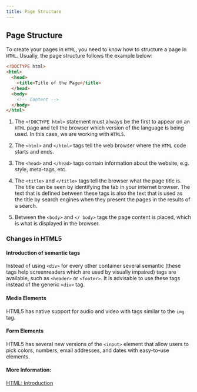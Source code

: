 ```yaml
---
title: Page Structure
---
```

## Page Structure

To create your pages in `HTML`, you need to know how to structure a page in `HTML`. Usually, the page structure follows the example below:

```HTML
<!DOCTYPE html>
<html>
  <head>
    <title>Title of the Page</title>
  </head>
  <body>
    <!-- Content -->
  </body>
</html>
```
1. The `<!DOCTYPE html>` statement must always be the first to appear on an `HTML` page and tell the browser which version of the language is being used. In this case, we are working with `HTML5`.

1. The `<html>` and `</html>` tags tell the web browser where the `HTML` code starts and ends.

1. The `<head>` and `</head>` tags contain information about the website, e.g. style, meta-tags, etc.

1. The `<title>` and `</title>` tags tell the browser what the page title is. The title can be seen by identifying the tab in your internet browser. The text that is defined between these tags is also the text that is used as the title by search engines when they present the pages in the results of a search.

1. Between the `<body>` and `</ body>` tags the page content is placed, which is what is displayed in the browser.

### Changes in HTML5

#### Introduction of semantic tags
Instead of using `<div>` for every other container several semantic (these tags help screenreaders which are used by visually
impaired) tags are available, such as `<header>` or `<footer>`. It is advisable to use these tags instead of the generic `<div>` tag. 

#### Media Elements
HTML5 has native support for audio and video with tags similar to the `img` tag.

#### Form Elements
HTML5 has several new versions of the `<input>` element that allow users to pick colors, numbers, email addresses, and dates with easy-to-use elements.

#### More Information:
[HTML: Introduction](https://www.w3schools.com/html/html_intro.asp)
